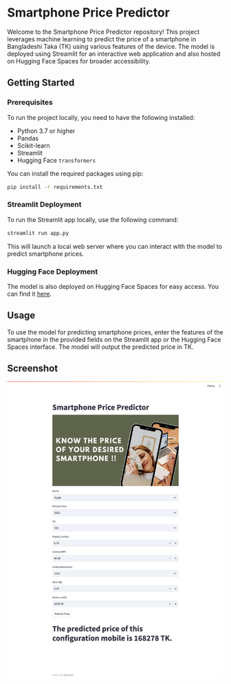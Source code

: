 # Smartphone Price Predictor

Welcome to the Smartphone Price Predictor repository! This project leverages machine learning to predict the price of a smartphone in Bangladeshi Taka (TK) using various features of the device. The model is deployed using Streamlit for an interactive web application and also hosted on Hugging Face Spaces for broader accessibility.


## Getting Started

### Prerequisites

To run the project locally, you need to have the following installed:

- Python 3.7 or higher
- Pandas
- Scikit-learn
- Streamlit
- Hugging Face `transformers`

You can install the required packages using pip:

```sh
pip install -r requirements.txt
```


### Streamlit Deployment

To run the Streamlit app locally, use the following command:

```sh
streamlit run app.py
```

This will launch a local web server where you can interact with the model to predict smartphone prices.

### Hugging Face Deployment

The model is also deployed on Hugging Face Spaces for easy access. You can find it [here](https://huggingface.co/spaces/ripa1/Mobile_price_predictor).

## Usage

To use the model for predicting smartphone prices, enter the features of the smartphone in the provided fields on the Streamlit app or the Hugging Face Spaces interface. The model will output the predicted price in TK.

## Screenshot

![Streamlit App Screenshot](screencapture.png)
